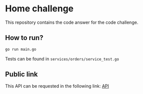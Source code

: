 # Home challenge

This repository contains the code answer for the code challenge.

## How to run?

```bash
go run main.go
```

Tests can be found in `services/orders/service_test.go`

## Public link

This API can be requested in the following link: [API](https://re-partners-4xyumssqqq-uc.a.run.app)
